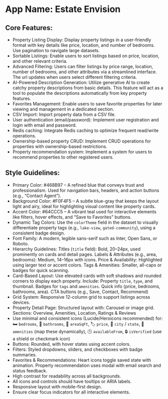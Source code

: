 # **App Name**: Estate Envision

## Core Features:

- Property Listing Display: Display property listings in a user-friendly format with key details like price, location, and number of bedrooms. Use pagination to navigate large datasets.
- Sortable Listings: Enable users to sort listings based on price, location, and other relevant criteria.
- Advanced Filtering: Users can filter listings by price range, location, number of bedrooms, and other attributes via a streamlined interface. The url updates when users select different filtering criteria.
- AI-Powered Description Generation: Utilize generative AI to create catchy property descriptions from basic details. This feature will act as a tool to populate the descriptions automatically from key property features.
- Favorites Management: Enable users to save favorite properties for later viewing and management in a dedicated section.
- CSV Import: Import property data from a CSV file.
- User authentication (email/password): Implement user registration and login with email and password.
- Redis caching: Integrate Redis caching to optimize frequent read/write operations.
- Ownership-based property CRUD: Implement CRUD operations for properties with ownership-based restrictions.
- Property recommendation system: Implement a system for users to recommend properties to other registered users.

## Style Guidelines:

- Primary Color: #468B97 – A refined blue that conveys trust and professionalism. Used for navigation bars, headers, and action buttons (e.g., “Contact Agent”).
- Background Color: #F0F4F5 – A subtle blue-gray that keeps the layout light and airy, ideal for highlighting visual content like property cards.
- Accent Color: #64CCC5 – A vibrant teal used for interactive elements like filters, hover effects, and “Save to Favorites” buttons.
- Dynamic Tag Colors: Use the `colorTheme` field in the dataset to visually differentiate property tags (e.g., `lake-view`, `gated-community`), using a consistent badge design.
- Font Family: A modern, legible sans-serif such as Inter, Open Sans, or Roboto.
- Hierarchy Guidelines: Titles (`title` field): Bold, 20–24px, used prominently on cards and detail pages. Labels & Attributes (e.g., area, bedrooms): Medium, 14–16px with icons. Price & Availability: Highlighted using larger text or accent colors. Tags & Amenities: Smaller, all-caps or badges for quick scanning.
- Card-Based Layout: Use elevated cards with soft shadows and rounded corners to display each property. Include: Property `title`, `type`, and thumbnail. Badges for `tags` and `amenities`. Quick info (price, bedrooms, bathrooms, area). CTA buttons (e.g., Save, Contact, Recommend)
- Grid System: Responsive 12-column grid to support listings across devices.
- Property Detail Page: Structured layout with: Carousel or image grid. Sections: Overview, Amenities, Location, Ratings & Reviews
- Use minimal and consistent icons (Lucide/Heroicons recommended) for: 🛏️ `bedrooms`, 🛁 `bathrooms`, 📐 `areaSqFt`, 🏷️ `price`, 📍 `city` / `state`, 🧰 `amenities` (map these dynamically), 🕓 `availableFrom`, 🔒 `isVerified` (use a shield or checkmark icon)
- Buttons: Rounded, with hover states using accent colors.
- Filters: Styled dropdowns, sliders, and checkboxes with badge summaries.
- Favorites & Recommendations: Heart icons toggle saved state with animation. Property recommendation uses modal with email search and status feedback.
- High contrast for readability across all backgrounds.
- All icons and controls should have tooltips or ARIA labels.
- Responsive layout with mobile-first design.
- Ensure clear focus indicators for all interactive elements.